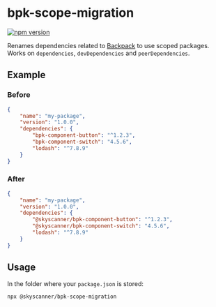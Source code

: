 # bpk-scope-migration

[![npm version](https://badge.fury.io/js/%40skyscanner%2Fbpk-scope-migration.svg)](https://badge.fury.io/js/%40skyscanner%2Fbpk-scope-migration)

Renames dependencies related to [Backpack](https://backpack.github.io) to use scoped packages. Works on `dependencies`, `devDependencies` and `peerDependencies`.

## Example

### Before

```json
{
    "name": "my-package",
    "version": "1.0.0",
    "dependencies": {
        "bpk-component-button": "^1.2.3",
        "bpk-component-switch": "4.5.6",
        "lodash": "^7.8.9"
    }
}
```

### After

```json
{
    "name": "my-package",
    "version": "1.0.0",
    "dependencies": {
        "@skyscanner/bpk-component-button": "^1.2.3",
        "@skyscanner/bpk-component-switch": "4.5.6",
        "lodash": "^7.8.9"
    }
}
```


## Usage

In the folder where your `package.json` is stored:

```bash
npx @skyscanner/bpk-scope-migration
```